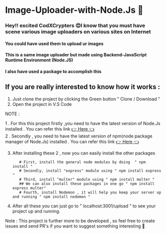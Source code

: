# Image-Uploader-with-Node.Js 🤩

### Hey!! excited CodXCrypters 😍I know that you must have scene various image uploaders on various sites on Internet

#### You could have used them to upload ur images 

#### This is a same image uploader but made using Backend-JavaScript Runtime Environment (Node.JS) 

#### I also have used a package to accomplish this

## If you are really interested to know how it works :

1. Just clone the project by clicking the Green button " Clone / Download " 
2. Open the project in V.S Code

NOTE : 

1 . For this this project firstly ,you need to have the latest version of Node.Js installed  .
          You can refer this link [👉 Here 👈](https://nodejs.org/en/download/)                                                     
2 . Secondly , you need to have the latest version of npm(node package manager of Node.Js) installed . 
          You can refer this link [👉 Here 👈](https://www.npmjs.com/get-npm)

3. After installing these 2 , now you can easily install the other packages 

          # First, install the general node modules by doing  " npm install "
          # Secondly, install "express" module using " npm install express "
          # Third, install "multer" module using " npm install multer "
          ## We can also install these packages in one go " npm install express multer"
          # Fourth, install Nodemon , it will help you keep your server up and running " npm install nodemon "
          
4. After all these you can just go to " localhost:3001/upload " to see your project up and running.

Note : This project is further more to be developed , so feel free to create issues and send PR's if you want to suggest something interesting 🙌
